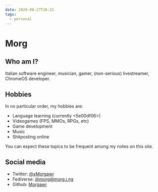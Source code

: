 ```yaml
---
date: 2020-08-27T16:21
tags:
  - personal
---
```


# Morg

## Who am I?

Italian software engineer, musician, gamer, (non-serious) livestreamer, ChromeOS
developer.

## Hobbies

In no particular order, my hobbies are:

 * Language learning (currently <5e00df06>)
 * Videogames (FPS, MMOs, RPGs, etc)
 * Game development
 * Music
 * Shitposting online

You can expect these topics to be frequent among my notes on this site.

## Social media

 * Twitter: [@xMorgawr](https://twitter.com/xMorgawr)
 * Fediverse: [@morg@morg.i.ng](https://morg.i.ng/morg)
 * Github: [Morgawr](https://github.com/Morgawr)

